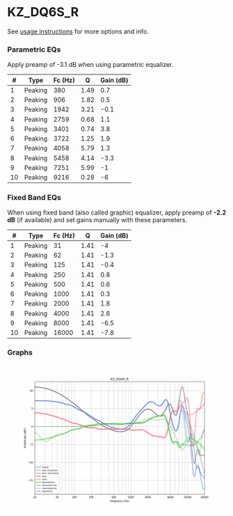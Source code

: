 # KZ_DQ6S_R
See [usage instructions](https://github.com/jaakkopasanen/AutoEq#usage) for more options and info.

### Parametric EQs
Apply preamp of -3.1 dB when using parametric equalizer.

|   # | Type    |   Fc (Hz) |    Q |   Gain (dB) |
|-----|---------|-----------|------|-------------|
|   1 | Peaking |       380 | 1.49 |         0.7 |
|   2 | Peaking |       906 | 1.82 |         0.5 |
|   3 | Peaking |      1942 | 3.21 |        -0.1 |
|   4 | Peaking |      2759 | 0.68 |         1.1 |
|   5 | Peaking |      3401 | 0.74 |         3.8 |
|   6 | Peaking |      3722 | 1.25 |         1.9 |
|   7 | Peaking |      4058 | 5.79 |         1.3 |
|   8 | Peaking |      5458 | 4.14 |        -3.3 |
|   9 | Peaking |      7251 | 5.99 |        -1   |
|  10 | Peaking |      9216 | 0.28 |        -6   |

### Fixed Band EQs
When using fixed band (also called graphic) equalizer, apply preamp of **-2.2 dB** (if available) and set gains manually with these parameters.

|   # | Type    |   Fc (Hz) |    Q |   Gain (dB) |
|-----|---------|-----------|------|-------------|
|   1 | Peaking |        31 | 1.41 |        -4   |
|   2 | Peaking |        62 | 1.41 |        -1.3 |
|   3 | Peaking |       125 | 1.41 |        -0.4 |
|   4 | Peaking |       250 | 1.41 |         0.8 |
|   5 | Peaking |       500 | 1.41 |         0.6 |
|   6 | Peaking |      1000 | 1.41 |         0.3 |
|   7 | Peaking |      2000 | 1.41 |         1.8 |
|   8 | Peaking |      4000 | 1.41 |         2.6 |
|   9 | Peaking |      8000 | 1.41 |        -6.5 |
|  10 | Peaking |     16000 | 1.41 |        -7.8 |

### Graphs
![](./KZ_DQ6S_R.png)
